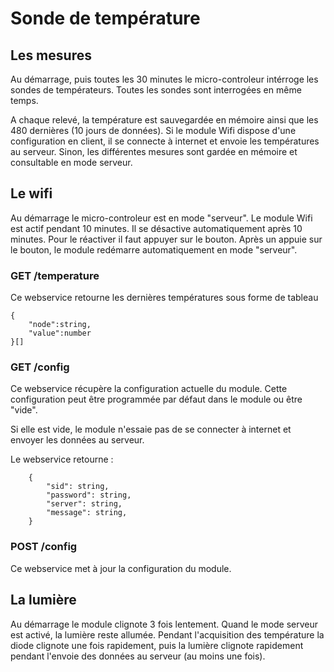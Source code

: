 # Sonde de température

## Les mesures

Au démarrage, puis toutes les 30 minutes le micro-controleur intérroge les sondes de températeurs. Toutes les sondes sont interrogées en même temps.

A chaque relevé, la température est sauvegardée en mémoire ainsi que les 480 dernières (10 jours de données). Si le module Wifi dispose d'une configuration en client, il se connecte à internet et envoie les températures au serveur. Sinon, les différentes mesures sont gardée en mémoire et consultable en mode serveur.

## Le wifi

Au démarrage le micro-controleur est en mode "serveur". Le module Wifi est actif pendant 10 minutes. Il se désactive automatiquement après 10 minutes. Pour le réactiver il faut appuyer sur le bouton.
Après un appuie sur le bouton, le module redémarre automatiquement en mode "serveur".

### GET /temperature

Ce webservice retourne les dernières températures sous forme de tableau

```
{
    "node":string,
    "value":number
}[]
```

### GET /config

Ce webservice récupère la configuration actuelle du module. Cette configuration peut être programmée par défaut dans le module ou être "vide".

Si elle est vide, le module n'essaie pas de se connecter à internet et envoyer les données au serveur.

Le webservice retourne :

```
    {
        "sid": string,
        "password": string,
        "server": string,
        "message": string,
    }
```

### POST /config

Ce webservice met à jour la configuration du module.


## La lumière

Au démarrage le module clignote 3 fois lentement. Quand le mode serveur est activé, la lumière reste allumée. Pendant l'acquisition des température la diode clignote une fois rapidement, puis la lumière clignote rapidement pendant l'envoie des données au serveur (au moins une fois).
